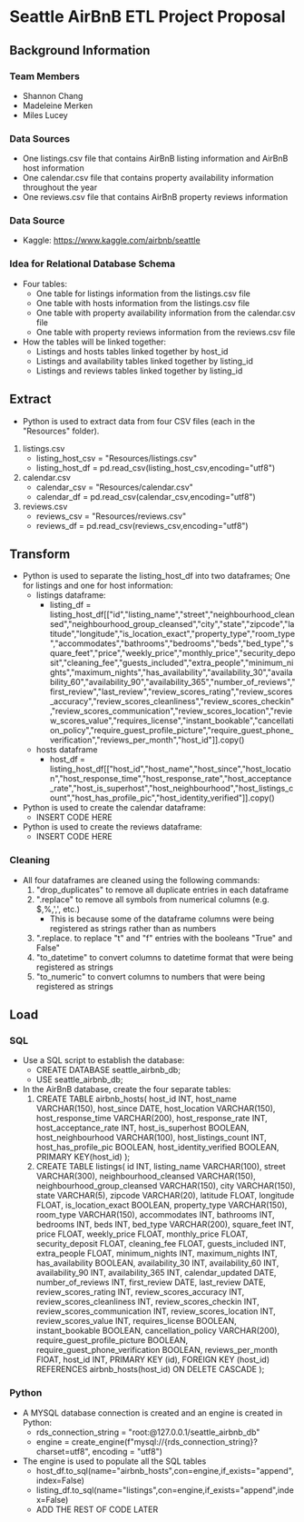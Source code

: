 # Seattle AirBnB ETL Project Proposal
## Background Information
### Team Members
* Shannon Chang
* Madeleine Merken
* Miles Lucey
### Data Sources
* One listings.csv file that contains AirBnB listing information and AirBnB host information
* One calendar.csv file that contains property availability information throughout the year
* One reviews.csv file that contains AirBnB property reviews information
### Data Source
* Kaggle: https://www.kaggle.com/airbnb/seattle
### Idea for Relational Database Schema
* Four tables:
    * One table for listings information from the listings.csv file
    * One table with hosts information from the listings.csv file
    * One table with property availability information from the calendar.csv file
    * One table with property reviews information from the reviews.csv file
* How the tables will be linked together:
    * Listings and hosts tables linked together by host_id
    * Listings and availability tables linked together by listing_id
    * Listings and reviews tables linked together by listing_id
## Extract
* Python is used to extract data from four CSV files (each in the "Resources" folder).
1. listings.csv
   * listing_host_csv = "Resources/listings.csv"
   * listing_host_df = pd.read_csv(listing_host_csv,encoding="utf8")
2. calendar.csv
   * calendar_csv = "Resources/calendar.csv"
   * calendar_df = pd.read_csv(calendar_csv,encoding="utf8")
3. reviews.csv
   * reviews_csv = "Resources/reviews.csv"
   * reviews_df = pd.read_csv(reviews_csv,encoding="utf8")
## Transform 
* Python is used to separate the listing_host_df into two dataframes; One for listings and one for host information:
   * listings dataframe:
      * listing_df = listing_host_df[["id","listing_name","street","neighbourhood_cleansed","neighbourhood_group_cleansed","city","state","zipcode","latitude","longitude","is_location_exact","property_type","room_type","accommodates","bathrooms","bedrooms","beds","bed_type","square_feet","price","weekly_price","monthly_price","security_deposit","cleaning_fee","guests_included","extra_people","minimum_nights","maximum_nights","has_availability","availability_30","availability_60","availability_90","availability_365","number_of_reviews","first_review","last_review","review_scores_rating","review_scores_accuracy","review_scores_cleanliness","review_scores_checkin","review_scores_communication","review_scores_location","review_scores_value","requires_license","instant_bookable","cancellation_policy","require_guest_profile_picture","require_guest_phone_verification","reviews_per_month","host_id"]].copy()
   * hosts dataframe
      * host_df = listing_host_df[["host_id","host_name","host_since","host_location","host_response_time","host_response_rate","host_acceptance_rate","host_is_superhost","host_neighbourhood","host_listings_count","host_has_profile_pic","host_identity_verified"]].copy()
* Python is used to create the calendar dataframe:
   * INSERT CODE HERE
* Python is used to create the reviews dataframe:
   * INSERT CODE HERE
### Cleaning
* All four dataframes are cleaned using the following commands:
   1. "drop_duplicates" to remove all duplicate entries in each dataframe
   2. ".replace" to remove all symbols from numerical columns (e.g. $,%,',', etc.)
      * This is because some of the dataframe columns were being registered as strings rather than as numbers
   3. ".replace. to replace "t" and "f" entries with the booleans "True" and False"
   4. "to_datetime" to convert columns to datetime format that were being registered as strings
   5. "to_numeric" to convert columns to numbers that were being registered as strings
## Load
### SQL
* Use a SQL script to establish the database:
   * CREATE DATABASE seattle_airbnb_db;
   * USE seattle_airbnb_db;
* In the AirBnB database, create the four separate tables:
   1. CREATE TABLE airbnb_hosts(
	host_id INT,
    host_name VARCHAR(150),
    host_since DATE,
    host_location VARCHAR(150),
    host_response_time VARCHAR(200),
    host_response_rate INT,
    host_acceptance_rate INT,
    host_is_superhost BOOLEAN,
    host_neighbourhood VARCHAR(100),
    host_listings_count INT,
    host_has_profile_pic BOOLEAN,
    host_identity_verified BOOLEAN,
    PRIMARY KEY(host_id)
);
   2. CREATE TABLE listings(
	id INT,
    listing_name VARCHAR(100),
    street VARCHAR(300),
    neighbourhood_cleansed VARCHAR(150),
    neighbourhood_group_cleansed VARCHAR(150),
    city VARCHAR(150),
    state VARCHAR(5),
    zipcode VARCHAR(20),
    latitude FLOAT,
    longitude FLOAT,
    is_location_exact BOOLEAN,
    property_type VARCHAR(150),
    room_type VARCHAR(150),
    accommodates INT,
    bathrooms INT,
    bedrooms INT,
    beds INT,
    bed_type VARCHAR(200),
    square_feet INT,
    price FLOAT,
    weekly_price FLOAT,
    monthly_price FLOAT,
    security_deposit FLOAT,
    cleaning_fee FLOAT,
    guests_included INT,
    extra_people FLOAT,
    minimum_nights INT,
    maximum_nights INT,
    has_availability BOOLEAN,
    availability_30 INT,
    availability_60 INT,
    availability_90 INT,
    availability_365 INT,
    calendar_updated DATE,
    number_of_reviews INT,
    first_review DATE,
    last_review DATE,
    review_scores_rating INT,
    review_scores_accuracy INT,
    review_scores_cleanliness INT,
    review_scores_checkin INT,
    review_scores_communication INT,
    review_scores_location INT, 
    review_scores_value INT,
    requires_license BOOLEAN,
    instant_bookable BOOLEAN,
    cancellation_policy VARCHAR(200),
    require_guest_profile_picture BOOLEAN,
    require_guest_phone_verification BOOLEAN,
    reviews_per_month FlOAT,
    host_id INT,
    PRIMARY KEY (id),
    FOREIGN KEY (host_id) REFERENCES airbnb_hosts(host_id) ON DELETE CASCADE 
);


### Python
* A MYSQL database connection is created and an engine is created in Python:
   * rds_connection_string = "root:<PASSWORD HERE>@127.0.0.1/seattle_airbnb_db"
   * engine = create_engine(f"mysql://{rds_connection_string}?charset=utf8", encoding = "utf8")
* The engine is used to populate all the SQL tables
   * host_df.to_sql(name="airbnb_hosts",con=engine,if_exists="append",index=False)
   * listing_df.to_sql(name="listings",con=engine,if_exists="append",index=False)
   * ADD THE REST OF CODE LATER
